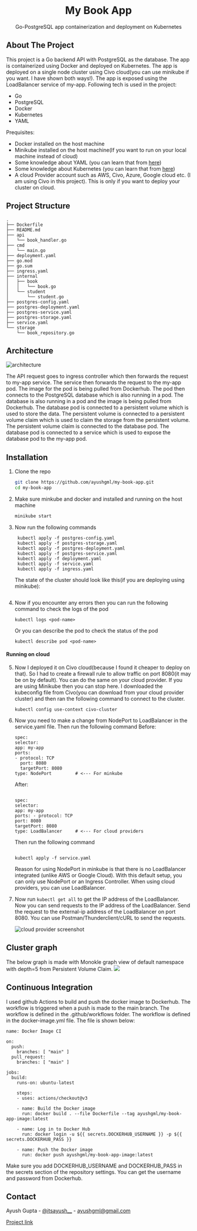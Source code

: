 <a name="readme-top"></a>

<!-- PROJECT LOGO -->
<br />
<div align="center">
  <a href="https://github.com/ayushgml/mongo-on-k8s">
  
  </a>

  <h1 align="center">My Book App</h1>

  <p align="center">
    Go-PostgreSQL app containerization and deployment on Kubernetes
</div>

<!-- ABOUT THE PROJECT -->

## About The Project

This project is a Go backend API with PostgreSQL as the database. The app is containerized using Docker and deployed on Kubernetes. The app is deployed on a single node cluster using Civo cloud(you can use minikube if you want. I have shown both ways!). The app is exposed using the LoadBalancer service of my-app. Following tech is used in the project:

- Go
- PostgreSQL
- Docker
- Kubernetes
- YAML

Prequisites:

- Docker installed on the host machine
- Minikube installed on the host machine(If you want to run on your local machine instead of cloud)
- Some knowledge about YAML (you can learn that from <a href="https://itsayush.hashnode.dev/yaml-and-monokle">here</a>)
- Some knowledge about Kubernetes (you can learn that from <a href="https://itsayush.hashnode.dev/k8s-101">here</a>)
- A cloud Provider account such as AWS, Civo, Azure, Google cloud etc. (I am using Civo in this project). This is only if you want to deploy your cluster on cloud.

## Project Structure

```
.
├── Dockerfile
├── README.md
├── api
│   └── book_handler.go
├── cmd
│   └── main.go
├── deployment.yaml
├── go.mod
├── go.sum
├── ingress.yaml
├── internal
│   ├── book
│   │   └── book.go
│   └── student
│       └── student.go
├── postgres-config.yaml
├── postgres-deployment.yaml
├── postgres-service.yaml
├── postgres-storage.yaml
├── service.yaml
└── storage
    └── book_repository.go
```

<!-- GETTING STARTED -->

## Architecture

<img src="assets/architecture.png" alt="architecture"/>

The API request goes to ingress controller which then forwards the request to my-app service. The service then forwards the request to the my-app pod. The image for the pod is being pulled from Dockerhub. The pod then connects to the PostgreSQL database which is also running in a pod. The database is also running in a pod and the image is being pulled from Dockerhub. The database pod is connected to a persistent volume which is used to store the data. The persistent volume is connected to a persistent volume claim which is used to claim the storage from the persistent volume. The persistent volume claim is connected to the database pod. The database pod is connected to a service which is used to expose the database pod to the my-app pod.

## Installation

1. Clone the repo

   ```sh
   git clone https://github.com/ayushgml/my-book-app.git
   cd my-book-app
   ```

2. Make sure minkube and docker and installed and running on the host machine

   ```sh
   minikube start
   ```

3. Now run the following commands

   ```
    kubectl apply -f postgres-config.yaml
    kubectl apply -f postgres-storage.yaml
    kubectl apply -f postgres-deployment.yaml
    kubectl apply -f postgres-service.yaml
    kubectl apply -f deployment.yaml
    kubectl apply -f service.yaml
    kubectl apply -f ingress.yaml
   ```

   The state of the cluster should look like this(if you are deploying using minikube):

    <img src="assets/ss.png" alt=""/>

4. Now if you encounter any errors then you can run the following command to check the logs of the pod

   ```
   kubectl logs <pod-name>
   ```

   Or you can describe the pod to check the status of the pod

   ```
   kubectl describe pod <pod-name>
   ```

#### Running on cloud

5. Now I deployed it on Civo cloud(because I found it cheaper to deploy on that). So I had to create a firewall rule to allow traffic on port 8080(it may be on by default). You can do the same on your cloud provider. If you are using Minikube then you can stop here.
   I downloaded the kubeconfig file from Civo(you can download from your cloud provider cluster) and then ran the following command to connect to the cluster.

   ```
   kubectl config use-context civo-cluster
   ```

6. Now you need to make a change from NodePort to LoadBalancer in the service.yaml file. Then run the following command
   Before:
   ```
   spec:
   selector:
   app: my-app
   ports:
   - protocol: TCP
     port: 8080
     targetPort: 8080
   type: NodePort         # <--- For minkube
   ```

    After:

    ```

    spec:
    selector:
    app: my-app
    ports: - protocol: TCP
    port: 8080
    targetPort: 8080
    type: LoadBalancer     # <--- For cloud providers

    ```
    Then run the following command
    ```

    kubectl apply -f service.yaml
    ```

    Reason for using NodePort in minkube is that there is no LoadBalancer integrated (unlike AWS or Google Cloud). With this default setup, you can only use NodePort or an Ingress Controller. When using cloud providers, you can use LoadBalancer.

7. Now run ```kubectl get all``` to get the IP address of the LoadBalancer. Now you can send requests to the IP address of the LoadBalancer. Send the request to the external-ip address of the LoadBalancer on port 8080. You can use Postman/Thunderclient/cURL to send the requests.

    <img src="assets/ss2.png" alt="cloud provider screenshot">


## Cluster graph
The below graph is made with Monokle graph view of default namespace with depth=5 from Persistent Volume Claim.
<img src="assets/cluster-graph.png"/>


## Continuous Integration

I used github Actions to build and push the docker image to Dockerhub. The workflow is triggered when a push is made to the main branch. The workflow is defined in the .github/workflows folder. The workflow is defined in the docker-image.yml file. The file is shown below:

```
name: Docker Image CI

on:
  push:
    branches: [ "main" ]
  pull_request:
    branches: [ "main" ]

jobs:
  build:
    runs-on: ubuntu-latest

    steps:
    - uses: actions/checkout@v3

    - name: Build the Docker image
      run: docker build . --file Dockerfile --tag ayushgml/my-book-app-image:latest

    - name: Log in to Docker Hub
      run: docker login -u ${{ secrets.DOCKERHUB_USERNAME }} -p ${{ secrets.DOCKERHUB_PASS }}

    - name: Push the Docker image
      run: docker push ayushgml/my-book-app-image:latest
```

Make sure you add DOCKERHUB_USERNAME and DOCKERHUB_PASS in the secrets section of the repository settings. You can get the username and password from Dockerhub.

<!-- CONTACT -->

## Contact

Ayush Gupta - [@itsayush\_\_](https://twitter.com/itsayush__) - ayushgml@gmail.com

[Project link](https://github.com/ayushgml/my-book-app)

